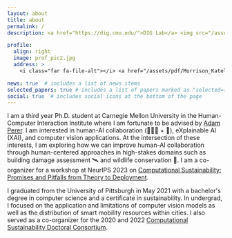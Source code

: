 ```yaml
---
layout: about
title: about
permalink: /
description: <a href="https://dig.cmu.edu/">DIG Lab</a> <img src="/assets/img/DIG-light.svg" height=30px/> @ Carnegie Mellon University. 

profile:
  align: right
  image: prof_pic2.jpg
  address: >
    <i class="far fa-file-alt"></i> <a href="/assets/pdf/Morrison_Katelyn_Resume.pdf">Current Resume</a>

news: true  # includes a list of news items
selected_papers: true # includes a list of papers marked as "selected={true}"
social: true  # includes social icons at the bottom of the page
---
```


I am a third year Ph.D. student at Carnegie Mellon University in the Human-Computer Interaction Institute where I am fortunate to be advised by [Adam Perer](https://perer.org/). I am interested in human-AI collaboration (👩🏻‍💼 + 🤖), eXplainable AI (XAI), and computer vision applications. At the intersection of these interests, I am exploring how we can improve human-AI collaboration through human-centered approaches in high-stakes domains such as building damage assessment 🛰 and wildlife conservation 🦜. I am a co-organizer for a workshop at NeurIPS 2023 on [Computational Sustainability: Promises and Pitfalls from Theory to Deployment](https://www.compsust.net/compsust-2023/). 

I graduated from the University of Pittsburgh in May 2021 with a bachelor's degree in computer science and a certificate in sustainability. In undergrad, I focused on the application and limitations of computer vision models as well as the distribution of smart mobility resources within cities. I also served as a co-organizer for the 2020 and 2022 [Computational Sustainability Doctoral Consortium](http://www.compsust.net/compsust-2020/). 
